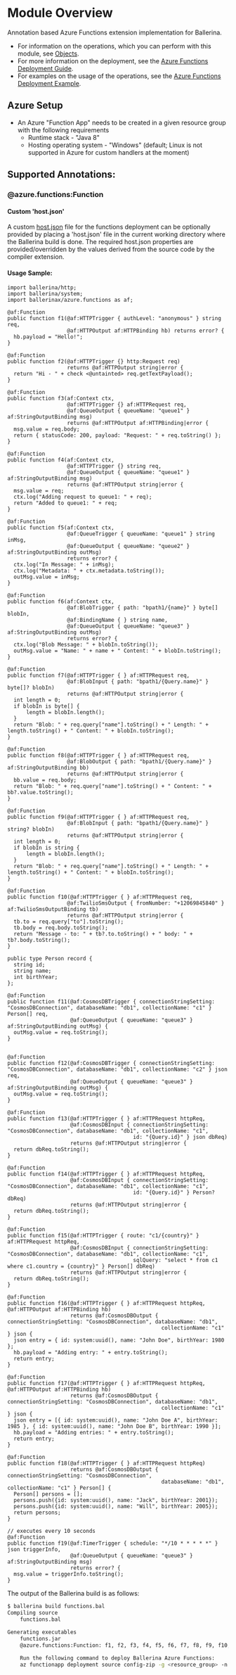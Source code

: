# Module Overview

Annotation based Azure Functions extension implementation for Ballerina. 

- For information on the operations, which you can perform with this module, see [Objects](https://ballerina.io/learn/api-docs/ballerina/azure.functions/index.html#objects). 
- For more information on the deployment, see the [Azure Functions Deployment Guide](https://ballerina.io/learn/deployment/azure-functions/).
- For examples on the usage of the operations, see the [Azure Functions Deployment Example](https://ballerina.io/learn/by-example/azure-functions-deployment.html).

## Azure Setup

* An Azure "Function App" needs to be created in a given resource group with the following requirements
   - Runtime stack - "Java 8"
   - Hosting operating system - "Windows" (default; Linux is not supported in Azure for custom handlers at the moment)

## Supported Annotations:

### @azure.functions:Function

#### Custom 'host.json'

A custom [host.json](https://docs.microsoft.com/en-us/azure/azure-functions/functions-host-json) file for the functions deployment can be optionally provided by placing a 'host.json' file in the current working directory where the Ballerina build is done. The required host.json properties are provided/overridden by the values derived from the source code by the compiler extension. 

#### Usage Sample:

```ballerina
import ballerina/http;
import ballerina/system;
import ballerinax/azure.functions as af;

@af:Function
public function f1(@af:HTTPTrigger { authLevel: "anonymous" } string req, 
                   @af:HTTPOutput af:HTTPBinding hb) returns error? {
  hb.payload = "Hello!";
}

@af:Function
public function f2(@af:HTTPTrigger {} http:Request req) 
                   returns @af:HTTPOutput string|error {
  return "Hi - " + check <@untainted> req.getTextPayload();
}

@af:Function
public function f3(af:Context ctx, 
                   @af:HTTPTrigger {} af:HTTPRequest req, 
                   @af:QueueOutput { queueName: "queue1" } af:StringOutputBinding msg) 
                   returns @af:HTTPOutput af:HTTPBinding|error {
  msg.value = req.body;
  return { statusCode: 200, payload: "Request: " + req.toString() };
}

@af:Function
public function f4(af:Context ctx, 
                   @af:HTTPTrigger {} string req, 
                   @af:QueueOutput { queueName: "queue1" } af:StringOutputBinding msg) 
                   returns @af:HTTPOutput string|error {
  msg.value = req;
  ctx.log("Adding request to queue1: " + req);
  return "Added to queue1: " + req;
}

@af:Function
public function f5(af:Context ctx, 
                   @af:QueueTrigger { queueName: "queue1" } string inMsg,
                   @af:QueueOutput { queueName: "queue2" } af:StringOutputBinding outMsg) 
                   returns error? {
  ctx.log("In Message: " + inMsg);
  ctx.log("Metadata: " + ctx.metadata.toString());
  outMsg.value = inMsg;
}

@af:Function
public function f6(af:Context ctx, 
                   @af:BlobTrigger { path: "bpath1/{name}" } byte[] blobIn,
                   @af:BindingName { } string name,
                   @af:QueueOutput { queueName: "queue3" } af:StringOutputBinding outMsg) 
                   returns error? {
  ctx.log("Blob Message: " + blobIn.toString());
  outMsg.value = "Name: " + name + " Content: " + blobIn.toString();
}

@af:Function
public function f7(@af:HTTPTrigger { } af:HTTPRequest req, 
                   @af:BlobInput { path: "bpath1/{Query.name}" } byte[]? blobIn)
                   returns @af:HTTPOutput string|error {
  int length = 0;
  if blobIn is byte[] {
      length = blobIn.length();
  }
  return "Blob: " + req.query["name"].toString() + " Length: " + length.toString() + " Content: " + blobIn.toString();
}

@af:Function
public function f8(@af:HTTPTrigger { } af:HTTPRequest req, 
                   @af:BlobOutput { path: "bpath1/{Query.name}" } af:StringOutputBinding bb)
                   returns @af:HTTPOutput string|error {
  bb.value = req.body;
  return "Blob: " + req.query["name"].toString() + " Content: " + bb?.value.toString();
}

@af:Function
public function f9(@af:HTTPTrigger { } af:HTTPRequest req, 
                   @af:BlobInput { path: "bpath1/{Query.name}" } string? blobIn)
                   returns @af:HTTPOutput string|error {
  int length = 0;
  if blobIn is string {
      length = blobIn.length();
  }
  return "Blob: " + req.query["name"].toString() + " Length: " + length.toString() + " Content: " + blobIn.toString();
}

@af:Function
public function f10(@af:HTTPTrigger { } af:HTTPRequest req, 
                   @af:TwilioSmsOutput { fromNumber: "+12069845840" } af:TwilioSmsOutputBinding tb)
                   returns @af:HTTPOutput string|error {
  tb.to = req.query["to"].toString();
  tb.body = req.body.toString();
  return "Message - to: " + tb?.to.toString() + " body: " + tb?.body.toString();
}

public type Person record {
  string id;
  string name;
  int birthYear;
};

@af:Function
public function f11(@af:CosmosDBTrigger { connectionStringSetting: "CosmosDBConnection", databaseName: "db1", collectionName: "c1" } Person[] req, 
                    @af:QueueOutput { queueName: "queue3" } af:StringOutputBinding outMsg) {
  outMsg.value = req.toString();
}


@af:Function
public function f12(@af:CosmosDBTrigger { connectionStringSetting: "CosmosDBConnection", databaseName: "db1", collectionName: "c2" } json req, 
                    @af:QueueOutput { queueName: "queue3" } af:StringOutputBinding outMsg) {
  outMsg.value = req.toString();
}

@af:Function
public function f13(@af:HTTPTrigger { } af:HTTPRequest httpReq, 
                    @af:CosmosDBInput { connectionStringSetting: "CosmosDBConnection", databaseName: "db1", collectionName: "c1", 
                                        id: "{Query.id}" } json dbReq)
                    returns @af:HTTPOutput string|error {
  return dbReq.toString();
}

@af:Function
public function f14(@af:HTTPTrigger { } af:HTTPRequest httpReq, 
                    @af:CosmosDBInput { connectionStringSetting: "CosmosDBConnection", databaseName: "db1", collectionName: "c1", 
                                        id: "{Query.id}" } Person? dbReq)
                    returns @af:HTTPOutput string|error {
  return dbReq.toString();
}

@af:Function
public function f15(@af:HTTPTrigger { route: "c1/{country}" } af:HTTPRequest httpReq, 
                    @af:CosmosDBInput { connectionStringSetting: "CosmosDBConnection", databaseName: "db1", collectionName: "c1", 
                                        sqlQuery: "select * from c1 where c1.country = {country}" } Person[] dbReq)
                    returns @af:HTTPOutput string|error {
  return dbReq.toString();
}

@af:Function
public function f16(@af:HTTPTrigger { } af:HTTPRequest httpReq, @af:HTTPOutput af:HTTPBinding hb) 
                    returns @af:CosmosDBOutput { connectionStringSetting: "CosmosDBConnection", databaseName: "db1", 
                                                 collectionName: "c1" } json {
  json entry = { id: system:uuid(), name: "John Doe", birthYear: 1980 };
  hb.payload = "Adding entry: " + entry.toString();
  return entry;
}

@af:Function
public function f17(@af:HTTPTrigger { } af:HTTPRequest httpReq, @af:HTTPOutput af:HTTPBinding hb) 
                    returns @af:CosmosDBOutput { connectionStringSetting: "CosmosDBConnection", databaseName: "db1", 
                                                 collectionName: "c1" } json {
  json entry = [{ id: system:uuid(), name: "John Doe A", birthYear: 1985 }, { id: system:uuid(), name: "John Doe B", birthYear: 1990 }];
  hb.payload = "Adding entries: " + entry.toString();
  return entry;
}

@af:Function
public function f18(@af:HTTPTrigger { } af:HTTPRequest httpReq) 
                    returns @af:CosmosDBOutput { connectionStringSetting: "CosmosDBConnection", 
                                                 databaseName: "db1", collectionName: "c1" } Person[] {
  Person[] persons = [];
  persons.push({id: system:uuid(), name: "Jack", birthYear: 2001});
  persons.push({id: system:uuid(), name: "Will", birthYear: 2005});
  return persons;
}

// executes every 10 seconds
@af:Function
public function f19(@af:TimerTrigger { schedule: "*/10 * * * * *" } json triggerInfo, 
                    @af:QueueOutput { queueName: "queue3" } af:StringOutputBinding msg) 
                    returns error? {
  msg.value = triggerInfo.toString();
}
```

The output of the Ballerina build is as follows:

```bash
$ ballerina build functions.bal 
Compiling source
	functions.bal

Generating executables
	functions.jar
	@azure.functions:Function: f1, f2, f3, f4, f5, f6, f7, f8, f9, f10, f11, f12, f13, f14, f15, f16, f17, f18, f19

	Run the following command to deploy Ballerina Azure Functions:
	az functionapp deployment source config-zip -g <resource_group> -n <function_app_name> --src azure-functions.zip
```
